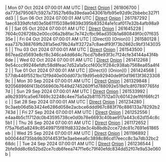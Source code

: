 | Mon 07 Oct 2024 07:00:01 AM UTC | [Direct](https://oshi.at/VVPT) [Onion](http://5ety7tpkim5me6eszuwcje7bmy25pbtrjtue7zkqqgziljwqy3rrikqd.onion/VVPT) | 261806700 | da773d795067c5927a73527b69a39edaa043061bfb95e92d9c2bbebc327f1dd3 | 
| Sun 06 Oct 2024 07:00:01 AM UTC | [Direct](https://oshi.at/BHXW) [Onion](http://5ety7tpkim5me6eszuwcje7bmy25pbtrjtue7zkqqgziljwqy3rrikqd.onion/BHXW) | 261787292 | 1aec6339dfcfd03e5b61115038e9839d395b83524a1e1caf017e32b4afb98a96 | 
| Sat 05 Oct 2024 07:00:01 AM UTC | [Direct](https://oshi.at/nhYC) [Onion](http://5ety7tpkim5me6eszuwcje7bmy25pbtrjtue7zkqqgziljwqy3rrikqd.onion/nhYC) | 261645228 | 7604c026726b2e00cc06a2b8fac7e742cfbc96ad350b1a680849f0c07f63535e | 
| Fri 04 Oct 2024 07:00:01 AM UTC | [Direct](</body></html>) [Onion](</body></html>) | 261580128 | eaa737b388769fb281a5ed79b24a1f3272a7c8aedf93f73b2662c9bf31430355 | 
| Thu 03 Oct 2024 07:00:01 AM UTC | [Direct](https://oshi.at/SJxo) [Onion](http://5ety7tpkim5me6eszuwcje7bmy25pbtrjtue7zkqqgziljwqy3rrikqd.onion/SJxo) | 261543500 | 867ead2d5693e8cf8c346ca4dd6d4c7bcd7b8e93f3c7f24cfe34144a43f4b6de | 
| Wed 02 Oct 2024 07:00:01 AM UTC | [Direct](https://oshi.at/AvgM) [Onion](http://5ety7tpkim5me6eszuwcje7bmy25pbtrjtue7zkqqgziljwqy3rrikqd.onion/AvgM) | 261412268 | 9e54ccc99246efdfc58d8feac7d52a1a5ccf400c1f284c938ab7568ea65a4f42 | 
| Tue 01 Oct 2024 07:00:01 AM UTC | [Direct](</body></html>) [Onion](</body></html>) | 261424568 | 577db446f5521bc12f9d40e00dd073c19d95eb92940de9f0d19613f36233089c | 
| Mon 30 Sep 2024 07:00:01 AM UTC | [Direct](https://oshi.at/BwSr) [Onion](http://5ety7tpkim5me6eszuwcje7bmy25pbtrjtue7zkqqgziljwqy3rrikqd.onion/BwSr) | 261329848 | 920568966f413b056960b7649d2745260ff1d788092e519d1c8f07897765fd7d | 
| Sun 29 Sep 2024 07:00:01 AM UTC | [Direct](https://oshi.at/eHGJ) [Onion](http://5ety7tpkim5me6eszuwcje7bmy25pbtrjtue7zkqqgziljwqy3rrikqd.onion/eHGJ) | 261533992 | a9b29391ca5e67469c32248c4ee75a5a2b81157512a07c60142de1f6f66fc21c | 
| Sat 28 Sep 2024 07:00:01 AM UTC | [Direct](https://oshi.at/byju) [Onion](http://5ety7tpkim5me6eszuwcje7bmy25pbtrjtue7zkqqgziljwqy3rrikqd.onion/byju) | 261234280 | 9c3aeb06d5b3424e6286d058e2acbce6ddd967c883f76c886133a78292b2743d | 
| Fri 27 Sep 2024 07:00:01 AM UTC | [Direct](https://oshi.at/StpS) [Onion](http://5ety7tpkim5me6eszuwcje7bmy25pbtrjtue7zkqqgziljwqy3rrikqd.onion/StpS) | 261252556 | e4aa4b5c11712dc0b43595738ce0d0b78e6693c40bae917a443c62d154c8c5b1 | 
| Thu 26 Sep 2024 07:00:01 AM UTC | [Direct](https://oshi.at/RMmE) [Onion](http://5ety7tpkim5me6eszuwcje7bmy25pbtrjtue7zkqqgziljwqy3rrikqd.onion/RMmE) | 261172652 | f75a76d5a8249c85499715f81fd8332de3c4b8bdb2cce72dc81c7691e61865eb | 
| Wed 25 Sep 2024 07:00:01 AM UTC | [Direct](https://oshi.at/yHMD) [Onion](http://5ety7tpkim5me6eszuwcje7bmy25pbtrjtue7zkqqgziljwqy3rrikqd.onion/yHMD) | 261196892 | b00044d735bb9b3014453f3e3aebeea6c3898c86cd17eecc8c3a7db32bc268dc | 
| Tue 24 Sep 2024 07:00:01 AM UTC | [Direct](https://oshi.at/iiYT) [Onion](http://5ety7tpkim5me6eszuwcje7bmy25pbtrjtue7zkqqgziljwqy3rrikqd.onion/iiYT) | 261236544 | 2bfe9dd8c6b52bd2ce7cdb6feea747f1e6c79f40efdc834dd52f07e9a53e060b | 
